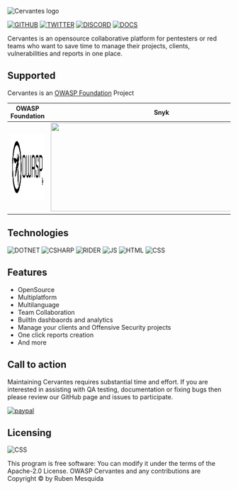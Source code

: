 ![Cervantes logo](https://raw.githubusercontent.com/CervantesSecurity/.github/main/profile/logo-horizontal2.png)

[![GITHUB](https://img.shields.io/badge/GitHub-100000?style=for-the-badge&logo=github&logoColor=white)](https://github.com/CervantesSec)
[![TWITTER](https://img.shields.io/badge/Twitter-1DA1F2?style=for-the-badge&logo=twitter&logoColor=white)](https://twitter.com/Cervantes_Sec)
[![DISCORD](https://img.shields.io/badge/Discord-7289DA?style=for-the-badge&logo=discord&logoColor=white)](https://discord.gg/BvzNjT3Qzc)
[![DOCS](https://img.shields.io/badge/-DOCS-success?style=for-the-badge&logo=readthedocs&logoColor=white)](https://docs.cervantessec.org/)

Cervantes is an opensource collaborative platform for pentesters or red teams who want to save time to manage their projects, clients, vulnerabilities and reports in one place.

## Supported

Cervantes is an [OWASP Foundation](https://owasp.org/www-project-cervantes/) Project


OWASP Foundation             |  Snyk                    |  A2SECURE
:-------------------------:|:-------------------------:|:-------------------------:
<a href="https://owasp.org/www-project-cervantes/"><img src="https://raw.githubusercontent.com/CervantesSec/.github/main/profile/owasp.png"  width="500" height="150"></a> |  <a href="https://snyk.io/"><img src="https://res.cloudinary.com/snyk/image/upload/v1537345894/press-kit/brand/logo-black.png"  width="500" height="200"></a> | <a href="https://a2secure.com/"><img src="https://www.a2secure.com/wp-content/themes/a2secure/img/logo-a2secure@2x.png"  width="500" height="75"></a> 




## Technologies

![DOTNET](https://img.shields.io/badge/.NET-5C2D91?style=for-the-badge&logo=.net&logoColor=white)
![CSHARP](https://img.shields.io/badge/C%23-239120?style=for-the-badge&logo=c-sharp&logoColor=white)
![RIDER](https://img.shields.io/badge/Rider-000000?style=for-the-badge&logo=Rider&logoColor=white)
![JS](https://img.shields.io/badge/JavaScript-F7DF1E?style=for-the-badge&logo=javascript&logoColor=black)
![HTML](https://img.shields.io/badge/HTML5-E34F26?style=for-the-badge&logo=html5&logoColor=white)
![CSS](https://img.shields.io/badge/CSS3-1572B6?style=for-the-badge&logo=css3&logoColor=white)


## Features
* OpenSource
* Multiplatform
* Multilanguage
* Team Collaboration
* BuiltIn dashbaords and analytics
* Manage your clients and Offensive Security projects
* One click reports creation
* And more

## Call to action

Maintaining Cervantes requires substantial time and effort. If you are interested in assisting with QA testing, documentation or fixing bugs then please review our GitHub page and issues to participate.

[![paypal](https://www.paypalobjects.com/en_US/i/btn/btn_donateCC_LG.gif)](https://www.paypal.com/donate/?hosted_button_id=YS42VF2N9GANA)

## Licensing

![CSS](https://img.shields.io/github/license/CervantesSec/cervantes.svg)

This program is free software: You can modify it under the terms of the Apache-2.0 License. OWASP Cervantes and any contributions are Copyright © by Ruben Mesquida




